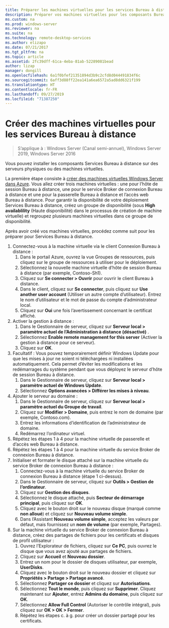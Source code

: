 ```yaml
---
title: Préparer les machines virtuelles pour les services Bureau à distance
description: Préparer vos machines virtuelles pour les composants Bureau à distance
ms.custom: na
ms.prod: windows-server
ms.reviewer: na
ms.suite: na
ms.technology: remote-desktop-services
ms.author: elizapo
ms.date: 07/21/2017
ms.tgt_pltfrm: na
ms.topic: article
ms.assetid: 2fc39dff-61ca-4eba-81ab-52289081bead
author: lizap
manager: dongill
ms.openlocfilehash: 6a1f0bfef21351894d3b9c2cfd8d044491834f6c
ms.sourcegitcommit: 6aff3d88ff22ea141a6ea6572a5ad8dd6321f199
ms.translationtype: HT
ms.contentlocale: fr-FR
ms.lasthandoff: 09/27/2019
ms.locfileid: "71387250"
---
```

# <a name="create-virtual-machines-for-remote-desktop"></a>Créer des machines virtuelles pour les services Bureau à distance

>S’applique à : Windows Server (Canal semi-annuel), Windows Server 2019, Windows Server 2016

Vous pouvez installer les composants Services Bureau à distance sur des serveurs physiques ou des machines virtuelles. 

La première étape consiste à [créer des machines virtuelles Windows Server dans Azure](/azure/virtual-machines/windows/quick-create-portal). Vous allez créer trois machines virtuelles : une pour l’hôte de session Bureau à distance, une pour le service Broker de connexion Bureau à distance et une pour la passerelle Bureau à distance et l’accès web Bureau à distance. Pour garantir la disponibilité de votre déploiement Services Bureau à distance, créez un groupe de disponibilité (sous **High availablility** (Haute disponibilité) dans le processus de création de machine virtuelle) et regroupez plusieurs machines virtuelles dans ce groupe de disponibilité.
 
Après avoir créé vos machines virtuelles, procédez comme suit pour les préparer pour Services Bureau à distance.

1.  Connectez-vous à la machine virtuelle via le client Connexion Bureau à distance :  
    1.  Dans le portail Azure, ouvrez la vue Groupes de ressources, puis cliquez sur le groupe de ressources à utiliser pour le déploiement.  
    2.  Sélectionnez la nouvelle machine virtuelle d’hôte de session Bureau à distance (par exemple, Contoso-Sh1).  
    3.  Cliquez sur **Se connecter > Ouvrir** pour ouvrir le client Bureau à distance.  
    4.  Dans le client, cliquez sur **Se connecter**, puis cliquez sur **Use another user account** (Utiliser un autre compte d’utilisateur). Entrez le nom d’utilisateur et le mot de passe du compte d’administrateur local.  
    5.  Cliquez sur **Oui** une fois l’avertissement concernant le certificat affiché.  
2.  Activer la gestion à distance :  
    1.  Dans le Gestionnaire de serveur, cliquez sur **Serveur local > paramètre actuel de l’Administration à distance (désactivé)** .  
    2.  Sélectionnez **Enable remote management for this server** (Activer la gestion à distance pour ce serveur).  
    3.  Cliquez sur **OK**.  
3.  Facultatif : Vous pouvez temporairement définir Windows Update pour que les mises à jour ne soient ni téléchargées ni installées automatiquement. Cela permet d’éviter les modifications et les redémarrages du système pendant que vous déployez le serveur d’hôte de session Bureau à distance.  
    1.  Dans le Gestionnaire de serveur, cliquez sur **Serveur local > paramètre actuel de Windows Update**.  
    2.  Sélectionnez **Options avancées > Différer les mises à niveau**.   
4.  Ajouter le serveur au domaine :  
    1.  Dans le Gestionnaire de serveur, cliquez sur **Serveur local > paramètre actuel du Groupe de travail**.  
    2.  Cliquez sur **Modifier > Domaine**, puis entrez le nom de domaine (par exemple, Contoso.com).  
    3.  Entrez les informations d’identification de l’administrateur de domaine.  
    4.  Redémarrez l’ordinateur virtuel.  
5.  Répétez les étapes 1 à 4 pour la machine virtuelle de passerelle et d’accès web Bureau à distance.  
6.  Répétez les étapes 1 à 4 pour la machine virtuelle du service Broker de connexion Bureau à distance.  
7.  Initialiser et formater le disque attaché sur la machine virtuelle du service Broker de connexion Bureau à distance :  
    1.  Connectez-vous à la machine virtuelle du service Broker de connexion Bureau à distance (étape 1 ci-dessus).  
    2.  Dans le Gestionnaire de serveur, cliquez sur **Outils > Gestion de l’ordinateur**.  
    3.  Cliquez sur **Gestion des disques**.  
    4.  Sélectionnez le disque attaché, puis **Secteur de démarrage principal**, puis cliquez sur **OK**.  
    5.  Cliquez avec le bouton droit sur le nouveau disque (marqué comme **non alloué**) et cliquez sur **Nouveau volume simple**.  
    6.  Dans l’Assistant **Nouveau volume simple**, acceptez les valeurs par défaut, mais fournissez un **nom de volume** (par exemple, Partages).  
8.  Sur la machine virtuelle du service Broker de connexion Bureau à distance, créez des partages de fichiers pour les certificats et disques de profil utilisateur :   
    1.  Ouvrez l’Explorateur de fichiers, cliquez sur **Ce PC**, puis ouvrez le disque que vous avez ajouté aux partages de fichiers.  
    2.  Cliquez sur **Accueil** et **Nouveau dossier**.  
    3.  Entrez un nom pour le dossier de disques utilisateur, par exemple, **UserDisks**.  
    4.  Cliquez avec le bouton droit sur le nouveau dossier et cliquez sur **Propriétés > Partage > Partage avancé**.  
    5.  Sélectionnez **Partager ce dossier** et cliquez sur **Autorisations**.  
    6.  Sélectionnez **Tout le monde**, puis cliquez sur **Supprimer**. Cliquez maintenant sur **Ajouter**, entrez **Admins du domaine**, puis cliquez sur **OK**.  
    7.  Sélectionnez **Allow Full Control** (Autoriser le contrôle intégral), puis cliquez sur **OK > OK > Fermer**.  
    8.  Répétez les étapes c. à g. pour créer un dossier partagé pour les certificats.   


